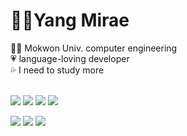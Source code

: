 # 👩‍💻Yang Mirae
👩‍🎓 Mokwon Univ. computer engineering    
💗 language-loving developer    
💦 I need to study more
<br/><br/>

<img src="https://img.shields.io/badge/JAVA-4cc9f0?style=flat-square&logo=Java&logoColor=white"/> <img src="https://img.shields.io/badge/C-ced4da?style=flat-square&logo=C&logoColor=white"/> <img src="https://img.shields.io/badge/HTML-E34F26?style=flat-square&logo=HTML5&logoColor=white"/> <img src="https://img.shields.io/badge/CSS3-1572B6?style=flat-square&logo=CSS3&logoColor=white"/>

<img src="https://img.shields.io/badge/eclipse-2C2255?style=flat-square&logo=Eclipse IDE&logoColor=white"/> <img src="https://img.shields.io/badge/Visual Studio-5C2D91?style=flat-square&logo=Visual Studio&logoColor=white"/> <img src="https://img.shields.io/badge/Notion-000000?style=flat-square&logo=Notion&logoColor=white"/>
